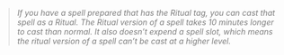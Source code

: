 > *<span style="color:rgb(125, 125, 125)">If you have a spell prepared that has the Ritual tag, you can cast that spell as a Ritual. The Ritual version of a spell takes 10 minutes longer to cast than normal. It also doesn’t expend a spell slot, which means the ritual version of a spell can’t be cast at a higher level.</span>*